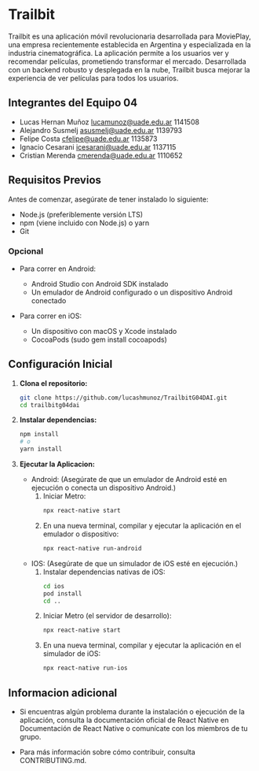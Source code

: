 # Trailbit

Trailbit es una aplicación móvil revolucionaria desarrollada para MoviePlay, una empresa recientemente establecida en Argentina y especializada en la industria cinematográfica. La aplicación permite a los usuarios ver y recomendar películas, prometiendo transformar el mercado. Desarrollada con un backend robusto y desplegada en la nube, Trailbit busca mejorar la experiencia de ver películas para todos los usuarios.

## Integrantes del Equipo 04

- Lucas Hernan Muñoz lucamunoz@uade.edu.ar 1141508
- Alejandro Susmelj asusmelj@uade.edu.ar 1139793
- Felipe Costa cfelipe@uade.edu.ar 1135873
- Ignacio Cesarani icesarani@uade.edu.ar 1137115
- Cristian Merenda cmerenda@uade.edu.ar 1110652

## Requisitos Previos

Antes de comenzar, asegúrate de tener instalado lo siguiente:

- Node.js (preferiblemente versión LTS)
- npm (viene incluido con Node.js) o yarn
- Git

### Opcional

- Para correr en Android:
  - Android Studio con Android SDK instalado
  - Un emulador de Android configurado o un dispositivo Android conectado

- Para correr en iOS:
  - Un dispositivo con macOS y Xcode instalado
  - CocoaPods (sudo gem install cocoapods)

## Configuración Inicial

1. **Clona el repositorio:**

   ```bash
   git clone https://github.com/lucashmunoz/TrailbitG04DAI.git
   cd trailbitg04dai
   ```
   
2. **Instalar dependencias:**

   ```bash
   npm install
   # o
   yarn install
   ```
3. **Ejecutar la Aplicacion:**

   - Android: (Asegúrate de que un emulador de Android esté en ejecución o conecta un dispositivo Android.)
      1. Iniciar Metro:
         ```bash
         npx react-native start
         ```
      2. En una nueva terminal, compilar y ejecutar la aplicación en el emulador o dispositivo:
         ```bash
         npx react-native run-android
         ```
   - IOS: (Asegúrate de que un simulador de iOS esté en ejecución.)
      1. Instalar dependencias nativas de iOS:
         ```bash
         cd ios
         pod install
         cd ..
         ```
      2. Iniciar Metro (el servidor de desarrollo):
         ```bash
         npx react-native start
         ```
      3. En una nueva terminal, compilar y ejecutar la aplicación en el simulador de iOS:
         ```bash
         npx react-native run-ios
         ```
## Informacion adicional

- Si encuentras algún problema durante la instalación o ejecución de la aplicación, consulta la documentación oficial de React Native en Documentación de React Native o comunícate con los miembros de tu grupo.

- Para más información sobre cómo contribuir, consulta CONTRIBUTING.md.

